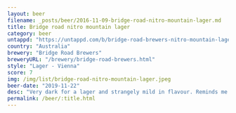 ```yaml
---
layout: beer
filename: _posts/beer/2016-11-09-bridge-road-nitro-mountain-lager.md
title: Bridge road nitro mountain lager
category: beer
untappd: "https://untappd.com/b/bridge-road-brewers-nitro-mountain-lager/3228458"
country: "Australia"
brewery: "Bridge Road Brewers"
breweryURL: "/brewery/bridge-road-brewers.html"
style: "Lager - Vienna"
score: 7
img: /img/list/bridge-road-nitro-mountain-lager.jpeg
beer-date: "2019-11-22"
desc: "Very dark for a lager and strangely mild in flavour. Reminds me a little bit of an English hand pump bitter"
permalink: /beer/:title.html
---
```

